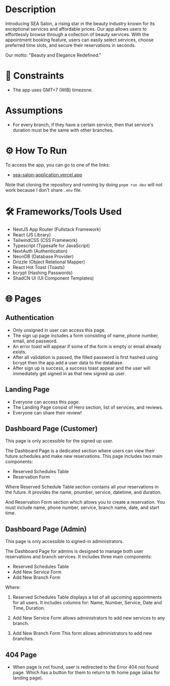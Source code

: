 # Description

Introducing SEA Salon, a rising star in the beauty industry known for its exceptional services and affordable prices. Our app allows users to effortlessly browse through a collection of beauty services. With the appointment booking feature, users can easily select services, choose preferred time slots, and secure their reservations in seconds.

Our motto: "Beauty and Elegance Redefined."

# 🚫 Constraints

- The app uses GMT+7 (WIB) timezone.

# Assumptions

- For every branch, if they have a certain service, then that service's duration must be the same with other branches.

# ⚙️ How To Run

To access the app, you can go to one of the links:

- [sea-salon-application.vercel.app](https://sea-salon-application.vercel.app/)

Note that cloning the repository and running by doing `pnpm run dev` will not work because I don't share `.env` file.

# 🛠️ Frameworks/Tools Used

- NextJS App Router (Fullstack Framework)
- React (JS Library)
- TailwindCSS (CSS Framework)
- Typescript (Typesafe for JavaScript)
- NextAuth (Authentication)
- NeonDB (Database Provider)
- Drizzle (Object Relational Mapper)
- React Hot Toast (Toasts)
- bcrypt (Hashing Passwords)
- ShadCN UI (UI Component Templates)

# 🌐 Pages

## Authentication

- Only unsigned in user can access this page.
- The sign up page includes a form consisting of name, phone number, email, and password.
- An error toast will appear if some of the form is empty or email already exists.
- After all validation is passed, the filled password is first hashed using bcrypt then the app add a user data to the database.
- After sign up is success, a success toast appear and the user will immediately get signed in as that new signed up user.

## Landing Page

- Everyone can access this page.
- The Landing Page consist of Hero section, list of services, and reviews.
- Everyone can share their review!

## Dashboard Page (Customer)

This page is only accessible for the signed up user.

The Dashboard Page is a dedicated section where users can view their future schedules and make new reservations. This page includes two main components:

- Reserved Schedules Table
- Reservation Form

Where Reserved Schedule Table section contains all your reservations in the future.
It provides the name, pnumber, service, datetime, and duration.

And Reservation Form section which allows you to create a reservation.
You must include name, phone number, service, branch name, date, and start time.

## Dashboard Page (Admin)

This page is only accessible to signed-in administrators.

The Dashboard Page for admins is designed to manage both user reservations and branch services. It includes three main components:

- Reserved Schedules Table
- Add New Service Form
- Add New Branch Form

Where:

1. Reserved Schedules Table displays a list of all upcoming appointments for all users.
   It includes columns for: Name, Number, Service, Date and Time, Duration.

2. Add New Service Form
   allows administrators to add new services to any branch.
3. Add New Branch Form
   This form allows administrators to add new branches.

## 404 Page

- When page is not found, user is redirected to the Error 404 not found page. Which has a button for them to return to th home page (alias for landing page).
